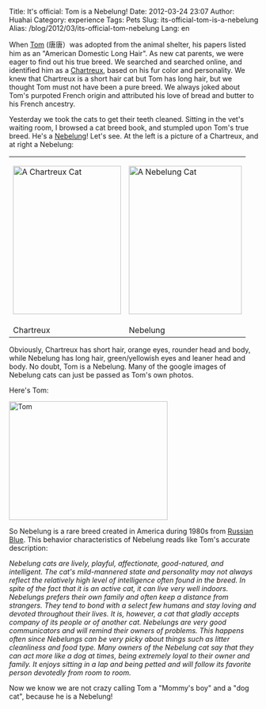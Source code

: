 Title: It's official: Tom is a Nebelung!
Date: 2012-03-24 23:07
Author: Huahai
Category: experience
Tags: Pets
Slug: its-official-tom-is-a-nebelung
Alias: /blog/2012/03/its-official-tom-nebelung
Lang: en

When [Tom](http://yyhh.org/blog/2011/07/cat-big-paws) (唐唐）was adopted from the animal shelter, his papers listed him as an "American Domestic Long Hair". As new cat parents, we were eager to find out his true breed. We searched and searched online, and identified him as a [Chartreux](http://en.wikipedia.org/wiki/Chartreux), based on his fur color and personality. We knew that Chartreux is a short hair cat but Tom has long hair, but we thought Tom must not have been a pure breed. We always joked about Tom's purpoted French origin and attributed his love of bread and butter to his French ancestry.

Yesterday we took the cats to get their teeth cleaned. Sitting in the vet's waiting room, I browsed a cat breed book, and stumpled upon Tom's true breed. He's a [Nebelung](http://yyhh.org/blog/2011/07/cat-big-paws)! Let's see. At the left is a picture of a Chartreux, and at right a Nebelung:

<table><tbody><tr class="odd"><td><img src="https://upload.wikimedia.org/wikipedia/commons/thumb/3/3c/IC_Blue_Melody_Flipper_CHA_male_EX1_CACIB.jpg/330px-IC_Blue_Melody_Flipper_CHA_male_EX1_CACIB.jpg" title="A Chartreux Cat" width="218" height="300" alt="A Chartreux Cat" /></td><td><p><img src="https://upload.wikimedia.org/wikipedia/commons/thumb/0/0a/Nebelung_Cat_at_10.JPG/330px-Nebelung_Cat_at_10.JPG" title="A Nebelung Cat" width="228" height="300" alt="A Nebelung Cat" /></p></td></tr><tr class="even"><td>Chartreux</td><td>Nebelung</td></tr></tbody></table>


Obviously, Chartreux has short hair, orange eyes, rounder head and body, while Nebelung has long hair, green/yellowish eyes and leaner head and body. No doubt, Tom is a Nebelung. Many of the google images of Nebelung cats can just be passed as Tom's own photos.

Here's Tom:

<img src="http://farm3.staticflickr.com/2194/1971652917_be14af92b9_n.jpg" title="Tom" width="320" height="240" alt="Tom " />

So Nebelung is a rare breed created in America during 1980s from [Russian Blue](http://en.wikipedia.org/wiki/Russian_Blue). This behavior characteristics of Nebelung reads like Tom's accurate description:

<cite>Nebelung cats are lively, playful, affectionate, good-natured, and intelligent. The cat's mild-mannered state and personality may not always reflect the relatively high level of intelligence often found in the breed. In spite of the fact that it is an active cat, it can live very well indoors. Nebelungs prefers their own family and often keep a distance from strangers. They tend to bond with a select few humans and stay loving and devoted throughout their lives. It is, however, a cat that gladly accepts company of its people or of another cat. Nebelungs are very good communicators and will remind their owners of problems. This happens often since Nebelungs can be very picky about things such as litter cleanliness and food type. Many owners of the Nebelung cat say that they can act more like a dog at times, being extremely loyal to their owner and family. It enjoys sitting in a lap and being petted and will follow its favorite person devotedly from room to room. </cite>

Now we know we are not crazy calling Tom a "Mommy's boy" and a "dog cat", because he is a Nebelung!
